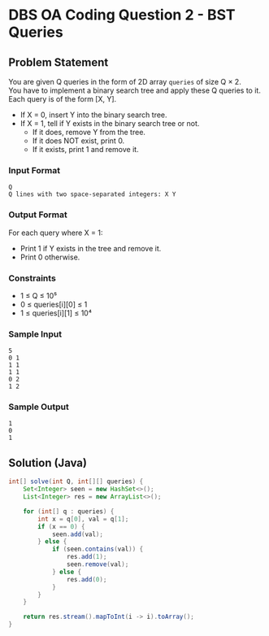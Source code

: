 # DBS OA Coding Question 2 - BST Queries

## Problem Statement

You are given Q queries in the form of 2D array `queries` of size Q × 2.  
You have to implement a binary search tree and apply these Q queries to it.  
Each query is of the form [X, Y].

- If X = 0, insert Y into the binary search tree.
- If X = 1, tell if Y exists in the binary search tree or not.
  - If it does, remove Y from the tree.
  - If it does NOT exist, print 0.
  - If it exists, print 1 and remove it.

### Input Format
```
Q
Q lines with two space-separated integers: X Y
```

### Output Format

For each query where X = 1:
- Print 1 if Y exists in the tree and remove it.
- Print 0 otherwise.

### Constraints
- 1 ≤ Q ≤ 10⁵  
- 0 ≤ queries[i][0] ≤ 1  
- 1 ≤ queries[i][1] ≤ 10⁴

### Sample Input
```
5
0 1
1 1
1 1
0 2
1 2
```

### Sample Output
```
1
0
1
```

## Solution (Java)
```java
int[] solve(int Q, int[][] queries) {
    Set<Integer> seen = new HashSet<>();
    List<Integer> res = new ArrayList<>();

    for (int[] q : queries) {
        int x = q[0], val = q[1];
        if (x == 0) {
            seen.add(val);
        } else {
            if (seen.contains(val)) {
                res.add(1);
                seen.remove(val);
            } else {
                res.add(0);
            }
        }
    }

    return res.stream().mapToInt(i -> i).toArray();
}
```
